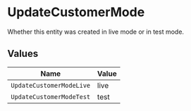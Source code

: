 # UpdateCustomerMode

Whether this entity was created in live mode or in test mode.


## Values

| Name                     | Value                    |
| ------------------------ | ------------------------ |
| `UpdateCustomerModeLive` | live                     |
| `UpdateCustomerModeTest` | test                     |